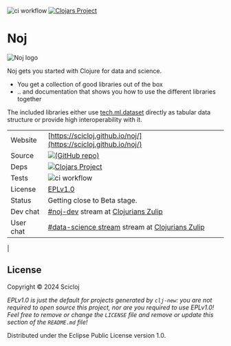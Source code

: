 ![ci workflow](https://github.com/scicloj/noj/actions/workflows/ci.yml/badge.svg)
[![Clojars Project](https://img.shields.io/clojars/v/org.scicloj/noj.svg)](https://clojars.org/org.scicloj/noj)

# Noj
![Noj logo](notebooks/Noj.svg)

Noj gets you started with Clojure for data and science.
* You get a collection of good libraries out of the box
* .. and documentation that shows you how to use the different libraries together

The included libraries either use [tech.ml.dataset](https://github.com/techascent/tech.ml.dataset) directly as tabular data structure or provide high interoperability with it.

|||
|-|-|
|Website | [https://scicloj.github.io/noj/](https://scicloj.github.io/noj/)
|Source |[![(GitHub repo)](https://img.shields.io/badge/github-%23121011.svg?style=for-the-badge&logo=github&logoColor=white)](https://github.com/scicloj/noj)|
|Deps |[![Clojars Project](https://img.shields.io/clojars/v/org.scicloj/noj.svg)](https://clojars.org/org.scicloj/noj)|
|Tests |![ci workflow](https://github.com/scicloj/noj/actions/workflows/ci.yml/badge.svg)|
|License |[EPLv1.0](https://github.com/scicloj/noj/blob/main/LICENSE)|
|Status |Getting close to Beta stage.|
|Dev chat|[#noj-dev](https://clojurians.zulipchat.com/#narrow/stream/321125-noj-dev) stream at [Clojurians Zulip](https://scicloj.github.io/docs/community/chat/)
|User chat|[#data-science stream](https://clojurians.zulipchat.com/#narrow/stream/151924-data-science) stream at [Clojurians Zulip](https://scicloj.github.io/docs/community/chat/)
|

## License

Copyright © 2024 Scicloj

_EPLv1.0 is just the default for projects generated by `clj-new`: you are not_
_required to open source this project, nor are you required to use EPLv1.0!_
_Feel free to remove or change the `LICENSE` file and remove or update this_
_section of the `README.md` file!_

Distributed under the Eclipse Public License version 1.0.

